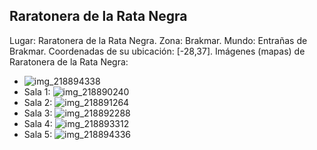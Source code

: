 ## Raratonera de la Rata Negra
Lugar: Raratonera de la Rata Negra.
Zona: Brakmar.
Mundo: Entrañas de Brakmar.
Coordenadas de su ubicación: [-28,37].
Imágenes (mapas) de Raratonera de la Rata Negra:
- ![img_218894338](https://media.discordapp.net/attachments/1115311447145193482/1115353673950826628/218894338.jpg)
- Sala 1: ![img_218890240](https://media.discordapp.net/attachments/1115311447145193482/1115353644062220439/218890240.jpg)
- Sala 2: ![img_218891264](https://media.discordapp.net/attachments/1115311447145193482/1115353646071296131/218891264.jpg)
- Sala 3: ![img_218892288](https://media.discordapp.net/attachments/1115311447145193482/1115353666354958427/218892288.jpg)
- Sala 4: ![img_218893312](https://media.discordapp.net/attachments/1115311447145193482/1115353669685235833/218893312.jpg)
- Sala 5: ![img_218894336](https://media.discordapp.net/attachments/1115311447145193482/1115353671677521972/218894336.jpg)
